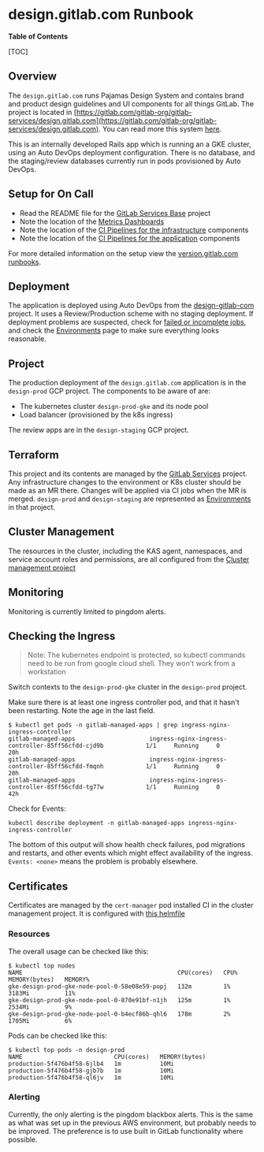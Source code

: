 # design.gitlab.com Runbook

**Table of Contents**

[TOC]

## Overview

The `design.gitlab.com` runs Pajamas Design System and contains brand and product design guidelines and UI components for all things GitLab. The project is located in [https://gitlab.com/gitlab-org/gitlab-services/design.gitlab.com](https://gitlab.com/gitlab-org/gitlab-services/design.gitlab.com). You can read more this system [here](https://about.gitlab.com/handbook/engineering/ux/pajamas-design-system/).

This is an internally developed Rails app which is running an a GKE cluster, using an Auto DevOps deployment configuration. There is no database, and the staging/review databases currently run in pods provisioned by Auto DevOps.

## Setup for On Call

- Read the README file for the [GitLab Services Base](https://ops.gitlab.net/gitlab-com/services-base) project
- Note the location of the [Metrics Dashboards](https://gitlab.com/gitlab-org/gitlab-services/design.gitlab.com/-/metrics?environment=269942)
- Note the location of the [CI Pipelines for the infrastructure](https://gitlab.com/gitlab-org/gitlab-services/design.gitlab.com) components
- Note the location of the [CI Pipelines for the application](https://gitlab.com/gitlab-org/gitlab-services/design.gitlab.com/-/pipelines) components

For more detailed information on the setup view the [version.gitlab.com runbooks](../version/version-gitlab-com.md).

## Deployment

The application is deployed using Auto DevOps from the [design-gitlab-com](https://gitlab.com/gitlab-org/gitlab-services/design-gitlab-com/) project. It uses a Review/Production scheme with no staging deployment. If deployment problems are suspected, check for [failed or incomplete jobs](https://gitlab.com/gitlab-org/gitlab-services/design-gitlab-com/pipelines), and check the [Environments](https://gitlab.com/gitlab-org/gitlab-services/design-gitlab-com/environments) page to make sure everything looks reasonable.

## Project

The production deployment of the `design.gitlab.com` application is in the `design-prod` GCP project. The components to be aware of are:

- The kubernetes cluster `design-prod-gke` and its node pool
- Load balancer (provisioned by the k8s ingress)

The review apps are in the `design-staging` GCP project.

## Terraform

This project and its contents are managed by the [GitLab Services](https://gitlab.com/gitlab-com/gl-infra/gitlab-services) project.  Any infrastructure changes to the environment or K8s cluster should be made as an MR there.  Changes will be applied via CI jobs when the MR is merged.  `design-prod` and `design-staging` are represented as [Environments](https://gitlab.com/gitlab-com/gl-infra/gitlab-services/environments) in that project.

## Cluster Management

The resources in the cluster, including the KAS agent, namespaces, and service account roles and permissions, are all configured from the [Cluster management project](https://gitlab.com/gitlab-org/gitlab-services/cluster-management)

## Monitoring

Monitoring is currently limited to pingdom alerts.

## Checking the Ingress

> Note: The kubernetes endpoint is protected, so kubectl commands need to be run from google cloud shell. They won't work from a workstation

Switch contexts to the `design-prod-gke` cluster in the `design-prod` project.

Make sure there is at least one ingress controller pod, and that it hasn't been restarting. Note the age in the last field.

```shell
$ kubectl get pods -n gitlab-managed-apps | grep ingress-nginx-ingress-controller
gitlab-managed-apps                     ingress-nginx-ingress-controller-85ff56cfdd-cjd9b            1/1     Running     0          20h
gitlab-managed-apps                     ingress-nginx-ingress-controller-85ff56cfdd-fmqnh            1/1     Running     0          20h
gitlab-managed-apps                     ingress-nginx-ingress-controller-85ff56cfdd-tg77w            1/1     Running     0          42h
```

Check for Events:

```shell
kubectl describe deployment -n gitlab-managed-apps ingress-nginx-ingress-controller
```

 The bottom of this output will show health check failures, pod migrations and restarts, and other events which might effect availability of the ingress. `Events: <none>` means the problem is probably elsewhere.

## Certificates

Certificates are managed by the `cert-manager` pod installed CI in the cluster management project.  It is configured with [this helmfile](https://gitlab.com/gitlab-org/gitlab-services/cluster-management/-/blob/main/helmfile.yaml)

### Resources

The overall usage can be checked like this:

```shell
$ kubectl top nodes
NAME                                            CPU(cores)   CPU%   MEMORY(bytes)   MEMORY%
gke-design-prod-gke-node-pool-0-58e08e59-popj   132m         1%     3183Mi          11%
gke-design-prod-gke-node-pool-0-870e91bf-n1jh   125m         1%     2534Mi          9%
gke-design-prod-gke-node-pool-0-b4ecf86b-qhl6   178m         2%     1705Mi          6%
```

Pods can be checked like this:

```shell
$ kubectl top pods -n design-prod
NAME                          CPU(cores)   MEMORY(bytes)
production-5f476b4f58-6jlb4   1m           10Mi
production-5f476b4f58-gjb7b   1m           10Mi
production-5f476b4f58-ql6jv   1m           10Mi
```

### Alerting

Currently, the only alerting is the pingdom blackbox alerts.  This is the same as what was set up in the previous AWS environment, but probably needs to be improved.  The preference is to use built in GitLab functionality where possible.
